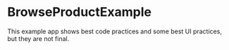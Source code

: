 BrowseProductExample
====================

This example app shows best code practices and some best UI practices, but they are not final.